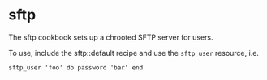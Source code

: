 # sftp

The sftp cookbook sets up a chrooted SFTP server for users.

To use, include the sftp::default recipe and use the `sftp_user` resource, i.e.

`sftp_user 'foo' do
  password 'bar'
end`


